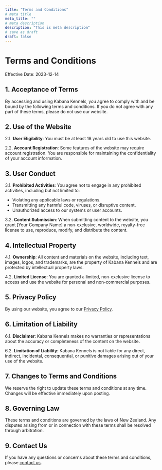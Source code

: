 ```yaml
---
title: "Terms and Conditions"
# meta title
meta_title: ""
# meta description
description: "This is meta description"
# save as draft
draft: false
---
```


# Terms and Conditions

Effective Date: 2023-12-14

## 1. Acceptance of Terms

By accessing and using Kabana Kennels, you agree to comply with and be bound by the following terms and conditions. If you do not agree with any part of these terms, please do not use our website.

## 2. Use of the Website

2.1. **User Eligibility**: You must be at least 18 years old to use this website.

2.2. **Account Registration**: Some features of the website may require account registration. You are responsible for maintaining the confidentiality of your account information.

## 3. User Conduct

3.1. **Prohibited Activities**: You agree not to engage in any prohibited activities, including but not limited to:

- Violating any applicable laws or regulations.
- Transmitting any harmful code, viruses, or disruptive content.
- Unauthorized access to our systems or user accounts.

3.2. **Content Submission**: When submitting content to the website, you grant [Your Company Name] a non-exclusive, worldwide, royalty-free license to use, reproduce, modify, and distribute the content.

## 4. Intellectual Property

4.1. **Ownership**: All content and materials on the website, including text, images, logos, and trademarks, are the property of  Kabana Kennels and are protected by intellectual property laws.

4.2. **Limited License**: You are granted a limited, non-exclusive license to access and use the website for personal and non-commercial purposes.

## 5. Privacy Policy

By using our website, you agree to our [Privacy Policy](/privacy-policy).

## 6. Limitation of Liability

6.1. **Disclaimer**: Kabana Kennels makes no warranties or representations about the accuracy or completeness of the content on the website.

6.2. **Limitation of Liability**: Kabana Kennels is not liable for any direct, indirect, incidental, consequential, or punitive damages arising out of your use of the website.

## 7. Changes to Terms and Conditions

We reserve the right to update these terms and conditions at any time. Changes will be effective immediately upon posting.

## 8. Governing Law

These terms and conditions are governed by the laws of New Zealand. Any disputes arising from or in connection with these terms shall be resolved through arbitration.

## 9. Contact Us

If you have any questions or concerns about these terms and conditions, please [contact us](/contact).

